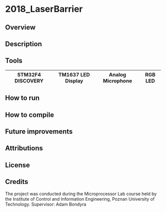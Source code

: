 # 2018_LaserBarrier

## Overview

## Description 

## Tools

| STM32F4 DISCOVERY | TM1637 LED Display | Analog Microphone | RGB LED |
| --- | --- | --- | --- |

## How to run

## How to compile

## Future improvements

## Attributions

## License

## Credits

The project was conducted during the Microprocessor Lab course held by the Institute of Control and Information Engineering, Poznan University of Technology.
Supervisor: Adam Bondyra
